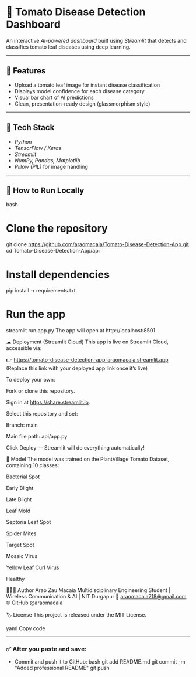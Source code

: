 # 🍅 Tomato Disease Detection Dashboard

An interactive *AI-powered dashboard* built using *Streamlit* that detects and classifies tomato leaf diseases using deep learning.

---

## 🚀 Features
- Upload a tomato leaf image for instant disease classification  
- Displays model confidence for each disease category  
- Visual bar chart of AI predictions  
- Clean, presentation-ready design (glassmorphism style)  

---

## 🧠 Tech Stack
- *Python*
- *TensorFlow / Keras*
- *Streamlit*
- *NumPy, Pandas, Matplotlib*
- *Pillow (PIL)* for image handling  

---

## 🧰 How to Run Locally
bash
# Clone the repository
git clone https://github.com/araomacaia/Tomato-Disease-Detection-App.git
cd Tomato-Disease-Detection-App/api

# Install dependencies
pip install -r requirements.txt

# Run the app
streamlit run app.py
The app will open at http://localhost:8501

☁ Deployment (Streamlit Cloud)
This app is live on Streamlit Cloud, accessible via:

👉 https://tomato-disease-detection-app-araomacaia.streamlit.app
(Replace this link with your deployed app link once it’s live)

To deploy your own:

Fork or clone this repository.

Sign in at https://share.streamlit.io.

Select this repository and set:

Branch: main

Main file path: api/app.py

Click Deploy — Streamlit will do everything automatically!

🧩 Model
The model was trained on the PlantVillage Tomato Dataset, containing 10 classes:

Bacterial Spot

Early Blight

Late Blight

Leaf Mold

Septoria Leaf Spot

Spider Mites

Target Spot

Mosaic Virus

Yellow Leaf Curl Virus

Healthy

👨🏽‍💻 Author
Arao Zau Macaia
Multidisciplinary Engineering Student | Wireless Communication & AI | NIT Durgapur
📧 araomacaia718@gmail.com
🌐 GitHub @araomacaia

🏷 License
This project is released under the MIT License.

yaml
Copy code

---

### ✅ After you paste and save:
- Commit and push it to GitHub:
  bash
  git add README.md
  git commit -m "Added professional README"
  git push